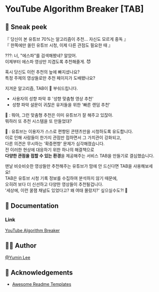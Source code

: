 # YouTube Algorithm Breaker [TAB]

## 👀 Sneak peek
『 당신이 본 유튜브 70%는 알고리즘이 추천… 자신도 모르게 중독 』  
『 한쪽에만 쏠린 유튜브 시청, 이제 다른 관점도 필요한 때 』

???: 너, "에스파"를 검색해봤네? 알았어.  
이제부터 에스파 영상만 지겹도록 추천해줄게. 😈

혹시 당신도 이런 추천의 늪에 빠지셨나요?  
특정 주제의 영상들로만 추천 페이지가 도배됐나요?  
  
지겨운 알고리즘, TAB이 👊 부숴드립니다.  
- 사용자의 성향 파악 후 '성향 맞춤형 영상 추천'
- 성향 파악 설문이 귀찮은 유저들을 위한 '빠른 랜덤 추천'  

🤔 : 뭐야, 그런 맞춤형 추천은 이미 유튜브가 잘 해주고 있잖아.  
뭐하러 또 추천 시스템을 또 만들었대?  

💬 : 유튜브는 이용자가 스스로 편향된 콘텐츠만을 시청하도록 유도합니다.  
이로 인해 사람들이 한가지 관점만 접하면서 그 가치관이 강화되고,  
다른 의견은 무시하는 '확증편향' 문제가 심각해졌습니다.  
전 이러한 현상에 대응하기 위한 하나의 해결책으로  
**다양한 관점을 접할 수 있는 환경**을 제공해주는 서비스 TAB을 만들기로 결심했습니다.  

맨날 비슷비슷한 영상들만 추천해주는 유튜브가 맘에 안 드신다면 TAB을 사용해보세요!  
TAB은 유튜브 시청 기록 정보를 수집하여 분석하지 않기 때문에,  
오히려 보다 더 신선하고 다양한 영상들이 추천될겁니다.  
'세상에, 이런 꿀잼 채널도 있었다고? 왜 여태 몰랐지?' 싶으실수도?! 🤭
## 📃 Documentation

### Link
[YouTube Algorithm Breaker](https://jin05154.github.io/youtube-algorithm-breaker/)


## 🙋‍♀️ Author

[@Yumin Lee](https://www.github.com/jin05154)


## 🙏 Acknowledgements

 - [Awesome Readme Templates](https://awesomeopensource.com/project/elangosundar/awesome-README-templates)